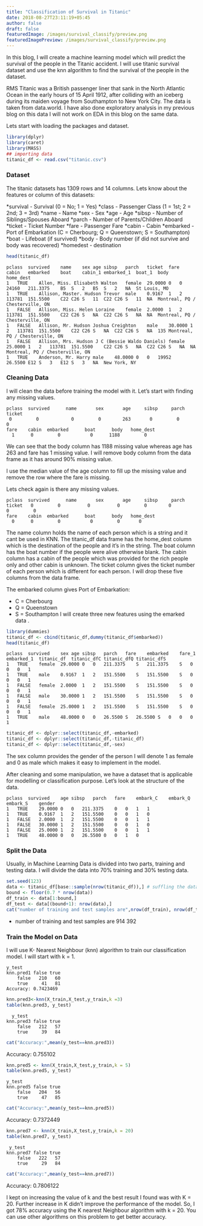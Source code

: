```yaml
---
title: "Classification of Survival in Titanic"
date: 2018-08-27T23:11:19+05:45
author: false
draft: false
featuredImage: /images/survival_classify/preview.png
featuredImagePreview: /images/survival_classify/preview.png
---
```


In this blog, I will create a machine learning model which will predict the survival of the people in the Titanic accident. I will use titanic survival dataset and use the knn algorithm to find the survival of the people in the dataset.



RMS Titanic was a British passenger liner that sank in the North Atlantic Ocean in the early hours of 15 April 1912, after colliding with an iceberg during its maiden voyage from Southampton to New York City. The data is taken from data.world. I have also done exploratory analysis in my previous blog on this data I will not work on EDA in this blog on the same data.

Lets start with loading the packages and dataset.

```R
library(dplyr)
library(caret)
library(MASS)
## importing data
titanic_df <- read.csv("titanic.csv")
```

### Dataset

The titanic datasets has 1309 rows and 14 columns. Lets know about the features or column of this datasets:

*survival - Survival (0 = No; 1 = Yes)
*class - Passenger Class (1 = 1st; 2 = 2nd; 3 = 3rd)
*name - Name
*sex - Sex
*age - Age
*sibsp - Number of Siblings/Spouses Aboard
*parch - Number of Parents/Children Aboard
*ticket - Ticket Number
*fare - Passenger Fare
*cabin - Cabin
*embarked - Port of Embarkation (C = Cherbourg; Q = Queenstown; S = Southampton)
*boat - Lifeboat (if survived)
*body - Body number (if did not survive and body was recovered)
*homedest - destination

```R
head(titanic_df)
```

```
pclass	survived	name	sex	age	sibsp	parch	ticket	fare	cabin	embarked	boat	cabin_1	embarked_1	boat_1	body	home_dest
1	TRUE	Allen, Miss. Elisabeth Walton	female	29.0000	0	0	24160	211.3375	B5	S	2	B5	S	2	NA	St Louis, MO
1	TRUE	Allison, Master. Hudson Trevor	male	0.9167	1	2	113781	151.5500	C22 C26	S	11	C22 C26	S	11	NA	Montreal, PQ / Chesterville, ON
1	FALSE	Allison, Miss. Helen Loraine	female	2.0000	1	2	113781	151.5500	C22 C26	S	NA	C22 C26	S	NA	NA	Montreal, PQ / Chesterville, ON
1	FALSE	Allison, Mr. Hudson Joshua Creighton	male	30.0000	1	2	113781	151.5500	C22 C26	S	NA	C22 C26	S	NA	135	Montreal, PQ / Chesterville, ON
1	FALSE	Allison, Mrs. Hudson J C (Bessie Waldo Daniels)	female	25.0000	1	2	113781	151.5500	C22 C26	S	NA	C22 C26	S	NA	NA	Montreal, PQ / Chesterville, ON
1	TRUE	Anderson, Mr. Harry	male	48.0000	0	0	19952	26.5500	E12	S	3	E12	S	3	NA	New York, NY
```

### Cleaning Data

I will clean the data before training the model with it. Let’s start with finding any missing values.


```
pclass  survived      name       sex       age     sibsp     parch    ticket  
 0         0            0         0        263       0         0         0          
fare    cabin  embarked      boat      body   home_dest 
  1      0         0           0      1188         0
```

We can see that the body column has 1188 missing value whereas age has 263 and fare has 1 missing value. I will remove body column from the data frame as it has around 90% missing value.

I use the median value of the age column to fill up the missing value and remove the row where the fare is missing.

Lets check again is there any missing values.

```
pclass  survived      name       sex       age     sibsp     parch    ticket   0         0          0          0         0        0         0         0          
fare    cabin  embarked      boat      body   home_dest 
  0      0         0           0         0       0
```

The name column holds the name of each person which is a string and it cant be used in KNN. The titanic_df data frame has the home_dest column which is the destination of the people and it’s in the string. The boat column has the boat number if the people were alive otherwise blank. The cabin column has a cabin of the people which was provided for the rich people only and other cabin is unknown. The ticket column gives the ticket number of each person which is different for each person. I will drop these five columns from the data frame.

The embarked column gives Port of Embarkation:

* C = Cherbourg
* Q = Queenstown
* S = Southampton I will create three new features using the emarked data .

```R
library(dummies)
titanic_df <- cbind(titanic_df,dummy(titanic_df$embarked))
head(titanic_df)
```

```
pclass	survived	sex	age	sibsp	parch	fare	embarked	fare_1	embarked_1	titanic_df	titanic_dfC	titanic_dfQ	titanic_dfS
1	TRUE	female	29.0000	0	0	211.3375	S	211.3375	S	0	0	0	1
1	TRUE	male	0.9167	1	2	151.5500	S	151.5500	S	0	0	0	1
1	FALSE	female	2.0000	1	2	151.5500	S	151.5500	S	0	0	0	1
1	FALSE	male	30.0000	1	2	151.5500	S	151.5500	S	0	0	0	1
1	FALSE	female	25.0000	1	2	151.5500	S	151.5500	S	0	0	0	1
1	TRUE	male	48.0000	0	0	26.5500	S	26.5500	S	0	0	0	1
```

```R
titanic_df <- dplyr::select(titanic_df,-embarked)
titanic_df <- dplyr::select(titanic_df,-titanic_df)
titanic_df <- dplyr::select(titanic_df,-sex)
```

The sex column provides the gender of the person I will denote 1 as female and 0 as male which makes it easy to implement in the model.

After cleaning and some manipulation, we have a dataset that is applicable for modelling or classification purpose. Let’s look at the structure of the data.

```
pclass	survived	age	sibsp	parch	fare	embark_C	embark_Q	embark_S	gender
1	TRUE	29.0000	0	0	211.3375	0	0	1	1
1	TRUE	0.9167	1	2	151.5500	0	0	1	0
1	FALSE	2.0000	1	2	151.5500	0	0	1	1
1	FALSE	30.0000	1	2	151.5500	0	0	1	0
1	FALSE	25.0000	1	2	151.5500	0	0	1	1
1	TRUE	48.0000	0	0	26.5500	0	0	1	0
```

### Split the Data

Usually, in Machine Learning Data is divided into two parts, training and testing data. I will divide the data into 70% training and 30% testing data.

```R
set.seed(123)
data <- titanic_df[base::sample(nrow(titanic_df)),] # suffling the data
bound <- floor(0.7 * nrow(data))
df_train <- data[1:bound,]
df_test <- data[(bound+1): nrow(data),]
cat("number of training and test samples are",nrow(df_train), nrow(df_test))
```

* number of training and test samples are 914 392

### Train the Model on Data

I will use K- Nearest Neighbour (knn) algorithm to train our classification model. I will start with k = 1.

```
y_test
knn.pred1 false true
    false   210   60
    true     41   81
Accuracy: 0.7423469
```

```R
knn.pred3<-knn(X_train,X_test,y_train,k =3)
table(knn.pred3, y_test)
```

```
  y_test
knn.pred3 false true
    false   212   57
    true     39   84
```

```R
cat("Accuracy:",mean(y_test==knn.pred3))
```


Accuracy: 0.755102

```R
knn.pred5 <- knn(X_train,X_test,y_train,k = 5)
table(knn.pred5, y_test)
```

```
y_test
knn.pred5 false true
    false   204   56
    true     47   85
```

```R
cat("Accuracy:",mean(y_test==knn.pred5))
```

Accuracy: 0.7372449

```R
knn.pred7 <- knn(X_train,X_test,y_train,k = 20)
table(knn.pred7, y_test)
```

```
 y_test
knn.pred7 false true
    false   222   57
    true     29   84
```
```R
cat("Accuracy:",mean(y_test==knn.pred7))
```

Accuracy: 0.7806122

I kept on increasing the value of k and the best result I found was with K = 20. Further increase in K didn’t improve the performance of the model. So, I got 78% accuracy using the K nearest Neighbour algorithm with k = 20. You can use other algorithms on this problem to get better accuracy.